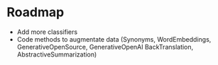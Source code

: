 # Roadmap

* Add more classifiers
* Code methods to augmentate data (Synonyms, WordEmbeddings, GenerativeOpenSource, GenerativeOpenAI BackTranslation, AbstractiveSummarization)